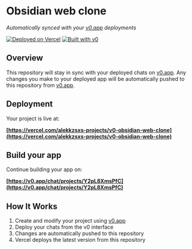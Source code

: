 # Obsidian web clone

*Automatically synced with your [v0.app](https://v0.app) deployments*

[![Deployed on Vercel](https://img.shields.io/badge/Deployed%20on-Vercel-black?style=for-the-badge&logo=vercel)](https://vercel.com/alekkzsxs-projects/v0-obsidian-web-clone)
[![Built with v0](https://img.shields.io/badge/Built%20with-v0.app-black?style=for-the-badge)](https://v0.app/chat/projects/Y2pL8XmsPfC)

## Overview

This repository will stay in sync with your deployed chats on [v0.app](https://v0.app).
Any changes you make to your deployed app will be automatically pushed to this repository from [v0.app](https://v0.app).

## Deployment

Your project is live at:

**[https://vercel.com/alekkzsxs-projects/v0-obsidian-web-clone](https://vercel.com/alekkzsxs-projects/v0-obsidian-web-clone)**

## Build your app

Continue building your app on:

**[https://v0.app/chat/projects/Y2pL8XmsPfC](https://v0.app/chat/projects/Y2pL8XmsPfC)**

## How It Works

1. Create and modify your project using [v0.app](https://v0.app)
2. Deploy your chats from the v0 interface
3. Changes are automatically pushed to this repository
4. Vercel deploys the latest version from this repository
